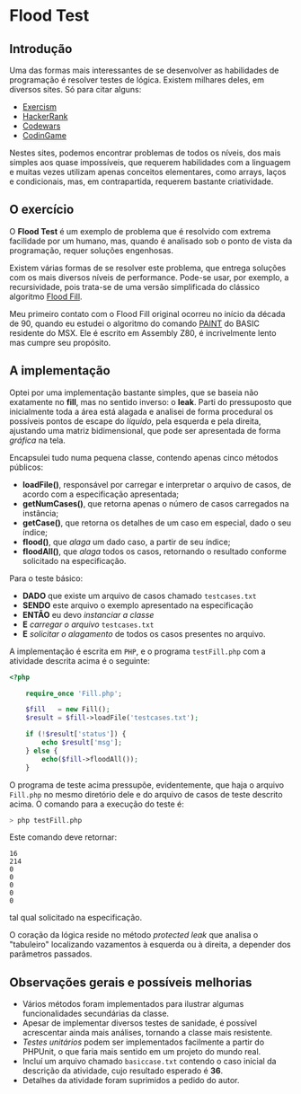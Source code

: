 # Flood Test

## Introdução

Uma das formas mais interessantes de se desenvolver as habilidades de programação é resolver testes de lógica. Existem milhares deles, em diversos sites. Só para citar alguns:
- [Exercism](https://exercism.org/)
- [HackerRank](https://www.hackerrank.com/)
- [Codewars](https://www.codewars.com/)
- [CodinGame](https://www.codewars.com/)

Nestes sites, podemos encontrar problemas de todos os níveis, dos mais simples aos quase impossíveis, que requerem habilidades com a linguagem e muitas vezes utilizam apenas conceitos elementares, como arrays, laços e condicionais, mas, em contrapartida, requerem bastante criatividade.

## O exercício

O **Flood Test** é um exemplo de problema que é resolvido com extrema facilidade por um humano, mas, quando é analisado sob o ponto de vista da programação, requer soluções engenhosas.

Existem várias formas de se resolver este problema, que entrega soluções com os mais diversos níveis de performance. Pode-se usar, por exemplo, a recursividade, pois trata-se de uma versão simplificada do clássico algoritmo [Flood Fill](https://en.wikipedia.org/wiki/Flood_fill).

Meu primeiro contato com o Flood Fill original ocorreu no início da década de 90, quando eu estudei o algoritmo do comando [PAINT](https://github.com/gseidler/The-MSX-Red-Book/blob/master/the_msx_red_book.md#59c5h) do BASIC residente do MSX. Ele é escrito em Assembly Z80, é incrivelmente lento mas cumpre seu propósito.

## A implementação

Optei por uma implementação bastante simples, que se baseia não exatamente no **fill**, mas no sentido inverso: o **leak**. Parti do pressuposto que inicialmente toda a área está alagada e analisei de forma procedural os possíveis pontos de escape do *líquido*, pela esquerda e pela direita, ajustando uma matriz bidimensional, que pode ser apresentada de forma *gráfica* na tela.

Encapsulei tudo numa pequena classe, contendo apenas cinco métodos públicos:

- **loadFile()**, responsável por carregar e interpretar o arquivo de casos, de acordo com a especificação apresentada;
- **getNumCases()**, que retorna apenas o número de casos carregados na instância;
- **getCase()**, que retorna os detalhes de um caso em especial, dado o seu índice;
- **flood()**, que *alaga* um dado caso, a partir de seu índice;
- **floodAll()**, que *alaga* todos os casos, retornando o resultado conforme solicitado na especificação.

Para o teste básico:
- **DADO** que existe um arquivo de casos chamado ```testcases.txt```
- **SENDO** este arquivo o exemplo apresentado na especificação
- **ENTÃO** eu devo *instanciar a classe*
- **E** *carregar o arquivo* ```testcases.txt```
- **E** *solicitar o alagamento* de todos os casos presentes no arquivo.

A implementação é escrita em ```PHP```, e o programa ```testFill.php``` com a atividade descrita acima é o seguinte:


```php
<?php

    require_once 'Fill.php';

    $fill   = new Fill();
    $result = $fill->loadFile('testcases.txt');

    if (!$result['status']) {
        echo $result['msg'];
    } else {
        echo($fill->floodAll());
    }
```

O programa de teste acima pressupõe, evidentemente, que haja o arquivo ```Fill.php``` no mesmo diretório dele e do arquivo de casos de teste descrito acima. O comando para a execução do teste é:
```bash
> php testFill.php
```
Este comando deve retornar:
```
16
214
0
0
0
0
0
```
tal qual solicitado na especificação.

O coração da lógica reside no método *protected leak* que analisa o "tabuleiro" localizando vazamentos à esquerda ou à direita, a depender dos parâmetros passados.

## Observações gerais e possíveis melhorias

- Vários métodos foram implementados para ilustrar algumas funcionalidades secundárias da classe.
- Apesar de implementar diversos testes de sanidade, é possível acrescentar ainda mais análises, tornando a classe mais resistente.
- *Testes unitários* podem ser implementados facilmente a partir do PHPUnit, o que faria mais sentido em um projeto do mundo real.
- Incluí um arquivo chamado ```basiccase.txt``` contendo o caso inicial da descrição da atividade, cujo resultado esperado é **36**.
- Detalhes da atividade foram suprimidos a pedido do autor.
